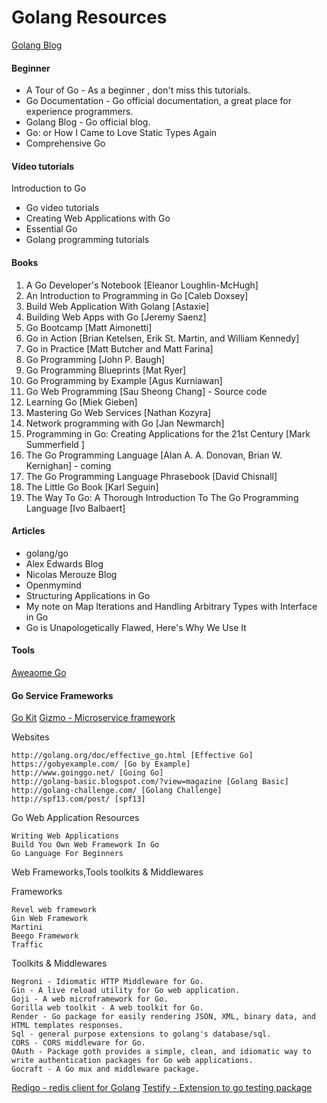 
Golang Resources
===============

[Golang Blog](http://www.goinggo.net/search?updated-min=2014-01-01T00:00:00-05:00&updated-max=2015-01-01T00:00:00-05:00&max-results=18)

#### Beginner

- A Tour of Go - As a beginner , don't miss this tutorials.
- Go Documentation - Go official documentation, a great place for experience programmers.
- Golang Blog - Go official blog.
- Go: or How I Came to Love Static Types Again
- Comprehensive Go

#### Video tutorials

Introduction to Go 
  - Go video tutorials
  - Creating Web Applications with Go
  - Essential Go
  - Golang programming tutorials

#### Books

1. A Go Developer's Notebook [Eleanor Loughlin-McHugh]
2. An Introduction to Programming in Go [Caleb Doxsey]
3. Build Web Application With Golang [Astaxie]
4. Building Web Apps with Go [Jeremy Saenz]
5. Go Bootcamp [Matt Aimonetti]
6. Go in Action [Brian Ketelsen, Erik St. Martin, and William Kennedy]
7. Go in Practice [Matt Butcher and Matt Farina]
8. Go Programming [John P. Baugh]
9.   Go Programming Blueprints [Mat Ryer]
10. Go Programming by Example [Agus Kurniawan]
11. Go Web Programming [Sau Sheong Chang] - Source code
12. Learning Go [Miek Gieben]
13. Mastering Go Web Services [Nathan Kozyra]
14. Network programming with Go [Jan Newmarch]
15. Programming in Go: Creating Applications for the 21st Century [Mark Summerfield ]
16. The Go Programming Language [Alan A. A. Donovan, Brian W. Kernighan] - coming
17. The Go Programming Language Phrasebook [David Chisnall]
18. The Little Go Book [Karl Seguin]
19. The Way To Go: A Thorough Introduction To The Go Programming Language [Ivo Balbaert]

#### Articles

- golang/go
- Alex Edwards Blog
- Nicolas Merouze Blog
- Openmymind
- Structuring Applications in Go
- My note on Map Iterations and Handling Arbitrary Types with Interface in Go
- Go is Unapologetically Flawed, Here's Why We Use It

#### Tools
[Aweaome Go](https://github.com/avelino/awesome-go)

#### Go Service Frameworks
[Go Kit](https://github.com/go-kit/kit)
[Gizmo - Microservice framework](https://github.com/NYTimes/gizmo)

Websites

    http://golang.org/doc/effective_go.html [Effective Go]
    https://gobyexample.com/ [Go by Example]
    http://www.goinggo.net/ [Going Go]
    http://golang-basic.blogspot.com/?view=magazine [Golang Basic]
    http://golang-challenge.com/ [Golang Challenge]
    http://spf13.com/post/ [spf13]

Go Web Application Resources

    Writing Web Applications
    Build You Own Web Framework In Go
    Go Language For Beginners

Web Frameworks,Tools toolkits & Middlewares

Frameworks

    Revel web framework
    Gin Web Framework
    Martini
    Beego Framework
    Traffic

Toolkits & Middlewares

    Negroni - Idiomatic HTTP Middleware for Go.
    Gin - A live reload utility for Go web application.
    Goji - A web microframework for Go.
    Gorilla web toolkit - A web toolkit for Go.
    Render - Go package for easily rendering JSON, XML, binary data, and HTML templates responses.
    Sql - general purpose extensions to golang's database/sql.
    CORS - CORS middleware for Go.
    OAuth - Package goth provides a simple, clean, and idiomatic way to write authentication packages for Go web applications.
    Gocraft - A Go mux and middleware package.

[Redigo - redis client for Golang](https://github.com/garyburd/redigo)
[Testify - Extension to go testing package](https://github.com/stretchr/testify)
